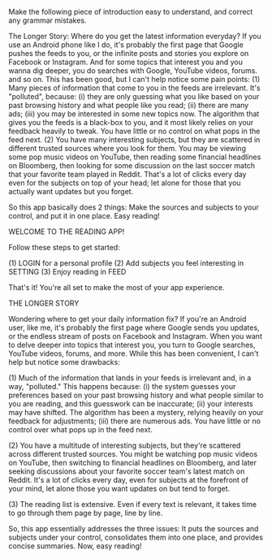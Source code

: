 Make the following piece of introduction easy to understand, and correct any grammar mistakes. 

The Longer Story:
Where do you get the latest information everyday? If you use an Android phone like I do, it's probably the first page that Google pushes the feeds to you, or the infinite posts and stories you explore on Facebook or Instagram. And for some topics that interest you and you wanna dig deeper, you do searches with Google, YouTube videos, forums. and so on. This has been good, but I can't help notice some pain points:
(1) Many pieces of information that come to you in the feeds are irrelevant. It's "polluted", because: (i) they are only guessing what you like based on your past browsing history and what people like you read; (ii) there are many ads; (iii) you may be interested in some new topics now. The algorithm that gives you the feeds is a black-box to you, and it most likely relies on your feedback heavily to tweak. You have little or no control on what pops in the feed next. 
(2) You have many interesting subjects, but they are scattered in different trusted sources where you look for them. You may be viewing some pop music videos on YouTube, then reading some financial headlines on Bloomberg, then looking for some discussion on the last soccer match that your favorite team played in Reddit. That's a lot of clicks every day even for the subjects on top of your head; let alone for those that you actually want updates but you forget. 

So this app basically does 2 things: Make the sources and subjects to your control, and put it in one place. Easy reading!


WELCOME TO THE READING APP!

Follow these steps to get started:

(1) LOGIN for a personal profile
(2) Add subjects you feel interesting in SETTING
(3) Enjoy reading in FEED

That's it! You're all set to make the most of your app experience.

THE LONGER STORY

Wondering where to get your daily information fix? If you're an Android user, like me, it's probably the first page where Google sends you updates, or the endless stream of posts on Facebook and Instagram. When you want to delve deeper into topics that interest you, you turn to Google searches, YouTube videos, forums, and more. While this has been convenient, I can't help but notice some drawbacks:

(1) Much of the information that lands in your feeds is irrelevant and, in a way, "polluted." This happens because: (i) the system guesses your preferences based on your past browsing history and what people similar to you are reading, and this guesswork can be inaccurate; (ii) your interests may have shifted. The algorithm has been a mystery, relying heavily on your feedback for adjustments; (iii) there are numerous ads. You have little or no control over what pops up in the feed next.

(2) You have a multitude of interesting subjects, but they're scattered across different trusted sources. You might be watching pop music videos on YouTube, then switching to financial headlines on Bloomberg, and later seeking discussions about your favorite soccer team's latest match on Reddit. It's a lot of clicks every day, even for subjects at the forefront of your mind, let alone those you want updates on but tend to forget.

(3) The reading list is extensive. Even if every text is relevant, it takes time to go through them page by page, line by line.

So, this app essentially addresses the three issues: It puts the sources and subjects under your control, consolidates them into one place, and provides concise summaries. Now, easy reading!